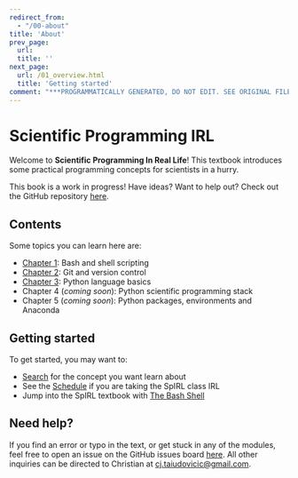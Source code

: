 ```yaml
---
redirect_from:
  - "/00-about"
title: 'About'
prev_page:
  url: 
  title: ''
next_page:
  url: /01_overview.html
  title: 'Getting started'
comment: "***PROGRAMMATICALLY GENERATED, DO NOT EDIT. SEE ORIGINAL FILES IN /content***"
---
```

# Scientific Programming IRL

Welcome to **Scientific Programming In Real Life**! This textbook introduces some practical programming concepts for scientists in a hurry.

This book is a work in progress! Have ideas? Want to help out? Check out the GitHub repository [here](https://github.com/cjtu/spirl).

## Contents

Some topics you can learn here are:

- [Chapter 1](./01_bash/why-bash): Bash and shell scripting
- [Chapter 2](./02_git/why-git): Git and version control
- [Chapter 3](./03_python/why-python): Python language basics
- Chapter 4 (*coming soon*): Python scientific programming stack
- Chapter 5 (*coming soon*): Python packages, environments and Anaconda

## Getting started

To get started, you may want to:

- [Search](./search) for the concept you want learn about
- See the [Schedule](./00_guide/02_schedule) if you are taking the SpIRL class IRL
- Jump into the SpIRL textbook with [The Bash Shell](./01_bash/why-bash)

## Need help?

If you find an error or typo in the text, or get stuck in any of the modules, feel free to open an issue on the GitHub issues board [here](https://github.com/cjtu/spirl/issues). All other inquiries can be directed to Christian at cj.taiudovicic@gmail.com.
